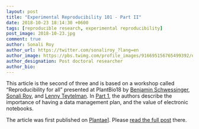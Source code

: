```yaml
---
layout: post
title: "Experimental Reproducibility 101 - Part II"
date: 2018-10-23 18:14:30 +0600
tags: [reproducible research, experimental reproducibility]
post_image: 2018-10-23.jpg
comment: true
author: Sonali Roy
author_url: https://twitter.com/sonaliroy_?lang=en
author_image: https://pbs.twimg.com/profile_images/916695156765499392/oFzDXSjv_400x400.jpg
author_designation: Post doctoral researcher
author_bio: 
---
```


This article is the second of three and is based on a workshop called “Reproducibility for all” presented at PlantBio18 by [Benjamin Schwessinger][benjamin], [Sonali Roy][sonali], and [Lenny Teytelman][lenny]. In [Part 1][part1], the authors describe the importance of having a data management plan, and the value of electronic notebooks.

The article was first published on [Plantae][plantae]]. Please [read the full post][part2] there.

[benjamin]: https://twitter.com/schwessinger
[sonali]: https://twitter.com/SonaliRoy_
[lenny]: https://twitter.com/lteytelman
[plantae]: https://plantae.org
[part1]: https://plantae.org/blog/experimental-reproducibility-101-part-1/
[part2]: https://plantae.org/blog/experimental-reproducibility-101-part-2/